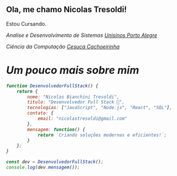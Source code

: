 <!-- NicolasTresoldi/Nicolas is a special repository: its README.md will appear on your profile! -->


<h2> Ola, me chamo Nicolas Tresoldi!</h2>
<p>Estou Cursando.</p>
<p><em>Analise e Desenvolvimento de Sistemas <a href="https://www.unisinos.br/">Unisinos Porto Alegre</a><em> </p>
<p><em>Ciência da Computação <a href="https://www.cesuca.edu.br/"> Cesuca Cachoeirinha</a> </em></p> 


<h1>Um pouco mais sobre mim</h1> 

```javascript
function DesenvolvedorFullStack() {
    return {
        nome: "Nicolas Bianchini Tresoldi",
        titulo: "Desenvolvedor Full Stack 🚀",
        tecnologias: ["JavaScript", "Node.js", "React", "SQL"],
        contato: {
            email: "nicolastresoldi@gmail.com"
        },
        mensagem: function() {
            return `Criando soluções modernas e eficientes!`;
        }
    };
}

const dev = DesenvolvedorFullStack();
console.log(dev.mensagem());
```
